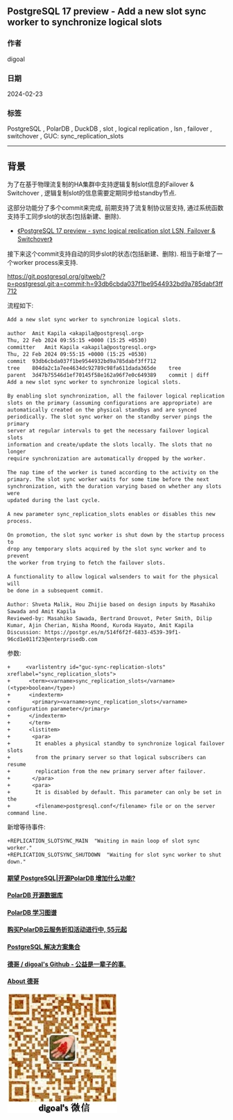 ## PostgreSQL 17 preview - Add a new slot sync worker to synchronize logical slots      
                                                              
### 作者                                                              
digoal                                                              
                                                              
### 日期                                                              
2024-02-23                                                       
                                                              
### 标签                                                              
PostgreSQL , PolarDB , DuckDB , slot , logical replication , lsn , failover , switchover , GUC: sync_replication_slots                    
                                                              
----                                                              
                                                              
## 背景    
为了在基于物理流复制的HA集群中支持逻辑复制slot信息的Failover & Switchover , 逻辑复制slot的信息需要定期同步给standby节点.   
  
这部分功能分了多个commit来完成, 前期支持了流复制协议层支持, 通过系统函数支持手工同步slot的状态(包括新建、删除).  
- [《PostgreSQL 17 preview - sync logical replication slot LSN, Failover & Switchover》](../202402/20240214_02.md)    
  
接下来这个commit支持自动的同步slot的状态(包括新建、删除). 相当于新增了一个worker process来支持.    
  
https://git.postgresql.org/gitweb/?p=postgresql.git;a=commit;h=93db6cbda037f1be9544932bd9a785dabf3ff712  
  
流程如下:   
```  
Add a new slot sync worker to synchronize logical slots.  
  
author	Amit Kapila <akapila@postgresql.org>	  
Thu, 22 Feb 2024 09:55:15 +0000 (15:25 +0530)  
committer	Amit Kapila <akapila@postgresql.org>	  
Thu, 22 Feb 2024 09:55:15 +0000 (15:25 +0530)  
commit	93db6cbda037f1be9544932bd9a785dabf3ff712  
tree	804da2c1a7ee4634dc92789c98fa611dada365de	tree  
parent	3d47b75546d1ef70145f58e162a96f7e0c649389	commit | diff  
Add a new slot sync worker to synchronize logical slots.  
  
By enabling slot synchronization, all the failover logical replication  
slots on the primary (assuming configurations are appropriate) are  
automatically created on the physical standbys and are synced  
periodically. The slot sync worker on the standby server pings the primary  
server at regular intervals to get the necessary failover logical slots  
information and create/update the slots locally. The slots that no longer  
require synchronization are automatically dropped by the worker.  
  
The nap time of the worker is tuned according to the activity on the  
primary. The slot sync worker waits for some time before the next  
synchronization, with the duration varying based on whether any slots were  
updated during the last cycle.  
  
A new parameter sync_replication_slots enables or disables this new  
process.  
  
On promotion, the slot sync worker is shut down by the startup process to  
drop any temporary slots acquired by the slot sync worker and to prevent  
the worker from trying to fetch the failover slots.  
  
A functionality to allow logical walsenders to wait for the physical will  
be done in a subsequent commit.  
  
Author: Shveta Malik, Hou Zhijie based on design inputs by Masahiko Sawada and Amit Kapila  
Reviewed-by: Masahiko Sawada, Bertrand Drouvot, Peter Smith, Dilip Kumar, Ajin Cherian, Nisha Moond, Kuroda Hayato, Amit Kapila  
Discussion: https://postgr.es/m/514f6f2f-6833-4539-39f1-96cd1e011f23@enterprisedb.com  
```  
  
参数:   
```  
+     <varlistentry id="guc-sync-replication-slots" xreflabel="sync_replication_slots">  
+      <term><varname>sync_replication_slots</varname> (<type>boolean</type>)  
+      <indexterm>  
+       <primary><varname>sync_replication_slots</varname> configuration parameter</primary>  
+      </indexterm>  
+      </term>  
+      <listitem>  
+       <para>  
+        It enables a physical standby to synchronize logical failover slots  
+        from the primary server so that logical subscribers can resume  
+        replication from the new primary server after failover.  
+       </para>  
+       <para>  
+        It is disabled by default. This parameter can only be set in the  
+        <filename>postgresql.conf</filename> file or on the server command line.  
```  
  
新增等待事件:   
```  
+REPLICATION_SLOTSYNC_MAIN  "Waiting in main loop of slot sync worker."  
+REPLICATION_SLOTSYNC_SHUTDOWN  "Waiting for slot sync worker to shut down."  
```  
  
  
  
  
#### [期望 PostgreSQL|开源PolarDB 增加什么功能?](https://github.com/digoal/blog/issues/76 "269ac3d1c492e938c0191101c7238216")
  
  
#### [PolarDB 开源数据库](https://openpolardb.com/home "57258f76c37864c6e6d23383d05714ea")
  
  
#### [PolarDB 学习图谱](https://www.aliyun.com/database/openpolardb/activity "8642f60e04ed0c814bf9cb9677976bd4")
  
  
#### [购买PolarDB云服务折扣活动进行中, 55元起](https://www.aliyun.com/activity/new/polardb-yunparter?userCode=bsb3t4al "e0495c413bedacabb75ff1e880be465a")
  
  
#### [PostgreSQL 解决方案集合](../201706/20170601_02.md "40cff096e9ed7122c512b35d8561d9c8")
  
  
#### [德哥 / digoal's Github - 公益是一辈子的事.](https://github.com/digoal/blog/blob/master/README.md "22709685feb7cab07d30f30387f0a9ae")
  
  
#### [About 德哥](https://github.com/digoal/blog/blob/master/me/readme.md "a37735981e7704886ffd590565582dd0")
  
  
![digoal's wechat](../pic/digoal_weixin.jpg "f7ad92eeba24523fd47a6e1a0e691b59")
  

